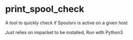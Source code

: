 # print_spool_check
A tool to quickly check if Spoolsrv is active on a given host

Just relies on impacket to be installed, Run with Python3
